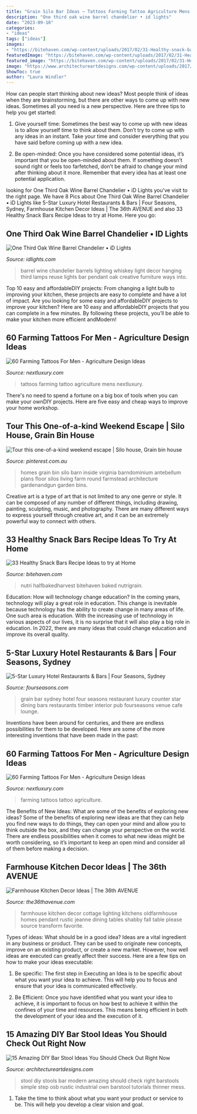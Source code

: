 ```yaml
---
title: "Grain Silo Bar Ideas ~ Tattoos Farming Tattoo Agriculture Mens Nextluxury"
description: "One third oak wine barrel chandelier • id lights"
date: "2023-09-10"
categories:
- "ideas"
tags: ["ideas"]
images:
- "https://bitehaven.com/wp-content/uploads/2017/02/31-Healthy-snack-bars-recipe.jpg"
featuredImage: "https://bitehaven.com/wp-content/uploads/2017/02/31-Healthy-snack-bars-recipe.jpg"
featured_image: "https://bitehaven.com/wp-content/uploads/2017/02/31-Healthy-snack-bars-recipe.jpg"
image: "https://www.architectureartdesigns.com/wp-content/uploads/2017/10/15-Amazing-DIY-Barstool-Ideas-You-Should-Check-Out-Right-Now-4.jpg"
ShowToc: true
author: "Laura Windler"
---
```



How can people start thinking about new ideas?
Most people think of ideas when they are brainstorming, but there are other ways to come up with new ideas. Sometimes all you need is a new perspective. Here are three tips to help you get started: 
1. Give yourself time: Sometimes the best way to come up with new ideas is to allow yourself time to think about them. Don’t try to come up with any ideas in an instant. Take your time and consider everything that you have said before coming up with a new idea. 

2. Be open-minded: Once you have considered some potential ideas, it’s important that you be open-minded about them. If something doesn’t sound right or feels too farfetched, don’t be afraid to change your mind after thinking about it more. Remember that every idea has at least one potential application.

	

		
looking for One Third Oak Wine Barrel Chandelier • iD Lights you've visit to the right page. We have 8 Pics about One Third Oak Wine Barrel Chandelier • iD Lights like 5-Star Luxury Hotel Restaurants &amp; Bars | Four Seasons, Sydney, Farmhouse Kitchen Decor Ideas | The 36th AVENUE and also 33 Healthy Snack Bars Recipe Ideas to try at Home. Here you go:
		
    
## One Third Oak Wine Barrel Chandelier • ID Lights

<img loading=lazy src="http://www.idlights.com/wp-content/uploads/2016/03/One-Third-Wine-Barrel-Hanging-Light2.jpg" onerror="this.onerror=null;this.src='https://tse3.mm.bing.net/th?id=OIP.G3LCiJVvSQjK_E4MhP9oOAHaHa&amp;pid=15.1';" alt="One Third Oak Wine Barrel Chandelier • iD Lights">

_Source: idlights.com_

>barrel wine chandelier barrels lighting whiskey light decor hanging third lamps reuse lights bar pendant oak creative furniture ways into. 

	

Top 10 easy and affordableDIY projects: From changing a light bulb to improving your kitchen, these projects are easy to complete and have a lot of impact.
Are you looking for some easy and affordableDIY projects to improve your kitchen? Here are 10 easy and affordableDIY projects that you can complete in a few minutes. By following these projects, you’ll be able to make your kitchen more efficient andModern!

    
## 60 Farming Tattoos For Men - Agriculture Design Ideas

<img loading=lazy src="http://nextluxury.com/wp-content/uploads/farming-mens-tattoos.jpg" onerror="this.onerror=null;this.src='https://tse3.mm.bing.net/th?id=OIP.rHLGsQVhSk1DXwCHtWD3QQHaHa&amp;pid=15.1';" alt="60 Farming Tattoos For Men - Agriculture Design Ideas">

_Source: nextluxury.com_

>tattoos farming tattoo agriculture mens nextluxury. 

	

There's no need to spend a fortune on a big box of tools when you can make your ownDIY projects. Here are five easy and cheap ways to improve your home workshop.

    
## Tour This One-of-a-kind Weekend Escape | Silo House, Grain Bin House

<img loading=lazy src="https://i.pinimg.com/736x/f1/76/63/f176637eeba62eb114691197d48e2b12.jpg" onerror="this.onerror=null;this.src='https://tse4.mm.bing.net/th?id=OIP.INGgt9sSIxIe7QPRYSIO6wHaLH&amp;pid=15.1';" alt="Tour this one-of-a-kind weekend escape | Silo house, Grain bin house">

_Source: pinterest.com.au_

>homes grain bin silo barn inside virginia barndominium antebellum plans floor silos living farm round farmstead architecture gardenandgun garden bins. 

	

Creative art is a type of art that is not limited to any one genre or style. It can be composed of any number of different things, including drawing, painting, sculpting, music, and photography. There are many different ways to express yourself through creative art, and it can be an extremely powerful way to connect with others.

    
## 33 Healthy Snack Bars Recipe Ideas To Try At Home

<img loading=lazy src="https://bitehaven.com/wp-content/uploads/2017/02/31-Healthy-snack-bars-recipe.jpg" onerror="this.onerror=null;this.src='https://tse3.mm.bing.net/th?id=OIP.DWXxCOsk-NyFrxaV_QVkVQHaLH&amp;pid=15.1';" alt="33 Healthy Snack Bars Recipe Ideas to try at Home">

_Source: bitehaven.com_

>nutri halfbakedharvest bitehaven baked nutrigrain. 

	

Education: How will technology change education?
In the coming years, technology will play a great role in education. This change is inevitable because technology has the ability to create change in many areas of life. One such area is education. With the increasing use of technology in various aspects of our lives, it is no surprise that it will also play a big role in education. In 2022, there are many ideas that could change education and improve its overall quality.

    
## 5-Star Luxury Hotel Restaurants &amp; Bars | Four Seasons, Sydney

<img loading=lazy src="https://www.fourseasons.com/alt/img-opt/~70.1530.0,0000-261,9594-2999,1833-1687,0406/publish/content/dam/fourseasons/images/web/SYD/SYD_196_original.jpg" onerror="this.onerror=null;this.src='https://tse4.mm.bing.net/th?id=OIP.NEpaBYaqJ8NkZAS9I-rRcAHaEK&amp;pid=15.1';" alt="5-Star Luxury Hotel Restaurants &amp; Bars | Four Seasons, Sydney">

_Source: fourseasons.com_

>grain bar sydney hotel four seasons restaurant luxury counter star dining bars restaurants timber interior pub fourseasons venue cafe lounge. 

	

Inventions have been around for centuries, and there are endless possibilities for them to be developed. Here are some of the more interesting inventions that have been made in the past:

    
## 60 Farming Tattoos For Men - Agriculture Design Ideas

<img loading=lazy src="http://nextluxury.com/wp-content/uploads/farming-themed-tattoo-ideas-for-men.jpg" onerror="this.onerror=null;this.src='https://tse1.mm.bing.net/th?id=OIP.SrBTRlfWRMFJtJ7uiUQxRAHaGv&amp;pid=15.1';" alt="60 Farming Tattoos For Men - Agriculture Design Ideas">

_Source: nextluxury.com_

>farming tattoos tattoo agriculture. 

	

The Benefits of New Ideas: What are some of the benefits of exploring new ideas?
Some of the benefits of exploring new ideas are that they can help you find new ways to do things, they can open your mind and allow you to think outside the box, and they can change your perspective on the world. There are endless possibilities when it comes to what new ideas might be worth considering, so it’s important to keep an open mind and consider all of them before making a decision.

    
## Farmhouse Kitchen Decor Ideas | The 36th AVENUE

<img loading=lazy src="https://www.the36thavenue.com/wp-content/uploads/2016/10/kitchen-lighting.jpg" onerror="this.onerror=null;this.src='https://tse1.mm.bing.net/th?id=OIP.UihY2AWHCgZTJGd5mrTnIQHaKj&amp;pid=15.1';" alt="Farmhouse Kitchen Decor Ideas | The 36th AVENUE">

_Source: the36thavenue.com_

>farmhouse kitchen decor cottage lighting kitchens oldfarmhouse homes pendant rustic jeanne dining tables shabby fall table please source transform favorite. 

	

Types of ideas: What should be in a good idea?
Ideas are a vital ingredient in any business or product. They can be used to originate new concepts, improve on an existing product, or create a new market. However, how well ideas are executed can greatly affect their success. Here are a few tips on how to make your ideas executable:
1. Be specific: The first step in Executing an Idea is to be specific about what you want your idea to achieve. This will help you to focus and ensure that your idea is communicated effectively.

2. Be Efficient: Once you have identified what you want your idea to achieve, it is important to focus on how best to achieve it within the confines of your time and resources. This means being efficient in both the development of your idea and the execution of it.


    
## 15 Amazing DIY Bar Stool Ideas You Should Check Out Right Now

<img loading=lazy src="https://www.architectureartdesigns.com/wp-content/uploads/2017/10/15-Amazing-DIY-Barstool-Ideas-You-Should-Check-Out-Right-Now-4.jpg" onerror="this.onerror=null;this.src='https://tse1.mm.bing.net/th?id=OIP.-1B6QN5EUWqdXXWSIqxDsgHaLH&amp;pid=15.1';" alt="15 Amazing DIY Bar Stool Ideas You Should Check Out Right Now">

_Source: architectureartdesigns.com_

>stool diy stools bar modern amazing should check right barstools simple step osb rustic industrial own barstool tutorials thinner mess. 

	

1. Take the time to think about what you want your product or service to be. This will help you develop a clear vision and goal.

